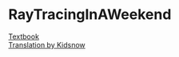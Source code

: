 # RayTracingInAWeekend

[Textbook](http://in1weekend.blogspot.com/2016/01/ray-tracing-in-one-weekend.html)  
[Translation by Kidsnow](https://www.evernote.com/shard/s359/sh/958d995c-b06f-4349-bc60-3a31e3dad8b0/b7957ccccc5bf46e4f1dabcf705e4efe)
